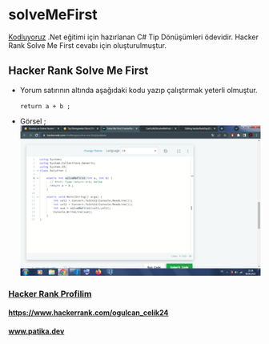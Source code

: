 # solveMeFirst
[Kodluyoruz](https://app.patika.dev/) .Net eğitimi için hazırlanan C# Tip Dönüşümleri ödevidir. Hacker Rank Solve Me First cevabı için oluşturulmuştur.
## Hacker Rank Solve Me First
- Yorum satırının altında aşağıdaki kodu yazıp çalıştırmak yeterli olmuştur. 

    ` return a + b ; `

- Görsel ; 
    ![solveMeFirstHackerRankGorseli](solveMeFirstHackerRankGorseli.png)


### [Hacker Rank Profilim](https://www.hackerrank.com/ogulcan_celik24) 
#### https://www.hackerrank.com/ogulcan_celik24
#### www.patika.dev
